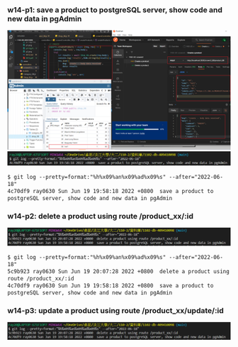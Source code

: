 ### w14-p1: save a product to postgreSQL server, show code and new data in pgAdmin

![](p1.png)
![](p1-log.png)
```
$ git log --pretty=format:"%h%x09%an%x09%ad%x09%s" --after="2022-06-18"
4c70df9 ray0630 Sun Jun 19 19:58:18 2022 +0800  save a product to postgreSQL server, show code and new data in pgAdmin
```

### w14-p2: delete a product using route /product_xx/:id

[](p2.png)
![](p2-log.png)
```
$ git log --pretty=format:"%h%x09%an%x09%ad%x09%s" --after="2022-06-18"
5c9b923 ray0630 Sun Jun 19 20:07:28 2022 +0800  delete a product using route /product_xx/:id
4c70df9 ray0630 Sun Jun 19 19:58:18 2022 +0800  save a product to postgreSQL server, show code and new data in pgAdmin
```

### w14-p3: update a product using route /product_xx/update/:id
[](p2.png)
![](p2-log.png)